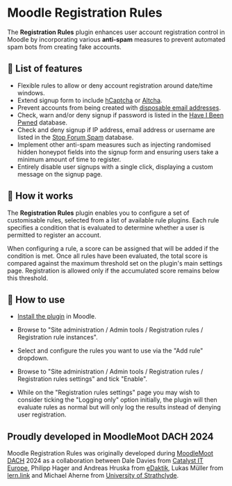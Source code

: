 # Moodle Registration Rules

The **Registration Rules** plugin enhances user account registration control in Moodle by incorporating various **anti-spam** measures to prevent automated spam bots from creating fake accounts.

## :rocket: List of features

- Flexible rules to allow or deny account registration around date/time windows.
- Extend signup form to include [hCaptcha](https://www.hcaptcha.com/) or [Altcha](https://github.com/altcha-org).
- Prevent accounts from being created with [disposable email addresses](https://en.wikipedia.org/wiki/Disposable_email_address).
- Check, warn and/or deny signup if password is listed in the [Have I Been Pwned](https://haveibeenpwned.com/) database.
- Check and deny signup if IP address, email address or username are listed in the [Stop Forum Spam](https://www.stopforumspam.com/) database.
- Implement other anti-spam measures such as injecting randomised hidden honeypot fields into the signup form and ensuring users take a minimum amount of time to register.
- Entirely disable user signups with a single click, displaying a custom message on the signup page.

## 🧐 How it works

The **Registration Rules** plugin enables you to configure a set of customisable rules, selected from a list of available rule plugins. Each rule specifies a condition that is evaluated to determine whether a user is permitted to register an account.

When configuring a rule, a score can be assigned that will be added if the condition is met. Once all rules have been evaluated, the total score is compared against the maximum threshold set on the plugin's main settings page. Registration is allowed only if the accumulated score remains below this threshold.

## :pencil: How to use

- [Install the plugin](https://docs.moodle.org/en/Installing_plugins#Installing_a_plugin) in Moodle.

- Browse to "Site administration / Admin tools / Registration rules / Registration rule instances".

- Select and configure the rules you want to use via the "Add rule" dropdown.

- Browse to "Site administration / Admin tools / Registration rules / Registration rules settings" and tick "Enable".

- While on the "Registration rules settings" page you may wish to consider ticking the "Logging only" option initially, the plugin will then evaluate rules as normal but will only log the results instead of denying user registration. 

## Proudly developed in MoodleMoot DACH 2024

Moodle Registration Rules was originally developed during [MoodleMoot DACH](https://moodlemootdach.org) 2024 as a collaboration between Dale Davies from [Catalyst IT Europe](https://www.catalyst-eu.net/), Philipp Hager and Andreas Hruska from [eDaktik](https://www.edaktik.at/), Lukas Müller from [lern.link](https://lern.link/) and Michael Aherne from [University of Strathclyde](https://www.strath.ac.uk/).